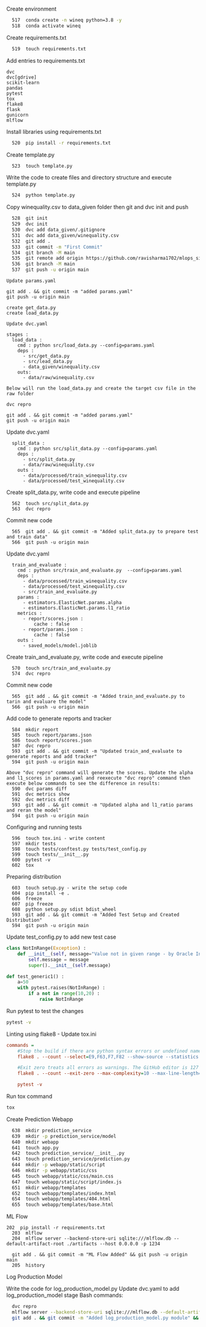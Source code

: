 Create environment

```bash
  517  conda create -n wineq python=3.8 -y
  518  conda activate wineq
```

Create requirements.txt

```bash
  519  touch requirements.txt
```

Add entries to requirements.txt
```
dvc
dvc[gdrive]
scikit-learn
pandas
pytest
tox
flake8
flask
gunicorn
mlflow
```

Install libraries using requirements.txt

```bash
  520  pip install -r requirements.txt
```

Create template.py

```bash
  523  touch template.py
```

Write the code to create files and directory structure and execute template.py

```bash
  524  python template.py
```

Copy winequality.csv to data_given folder then git and dvc init and push

```bash
  528  git init
  529  dvc init
  530  dvc add data_given/.gitignore
  531  dvc add data_given/winequality.csv
  532  git add .
  533  git commit -m "First Commit"
  534  git branch -M main
  535  git remote add origin https://github.com/ravisharma1702/mlops_simple_demo.git
  536  git branch -M main
  537  git push -u origin main
```

```
Update params.yaml

git add . && git commit -m "added params.yaml"
git push -u origin main
```

```
create get_data.py
create load_data.py
```

```
Update dvc.yaml

stages :
  load_data :
    cmd : python src/load_data.py --config=params.yaml
    deps :
      - src/get_data.py
      - src/lead_data.py
      - data_given/winequality.csv
    outs:
      - data/raw/winequality.csv
```

```
Below will run the load_data.py and create the target csv file in the raw folder

dvc repro

git add . && git commit -m "added params.yaml"
git push -u origin main
```

Update dvc.yaml

```
  split_data :
    cmd : python src/split_data.py --config=params.yaml
    deps :
      - src/split_data.py
      - data/raw/winequality.csv
    outs :
      - data/processed/train_winequality.csv
      - data/processed/test_winequality.csv
```

Create split_data.py, write code and execute pipeline
```
  562  touch src/split_data.py
  563  dvc repro
```

Commit new code
```
  565  git add . && git commit -m "Added split_data.py to prepare test and train data"
  566  git push -u origin main
```

Update dvc.yaml
```
  train_and_evaluate :
    cmd : python src/train_and_evaluate.py  --config=params.yaml
    deps :
      - data/processed/train_winequality.csv
      - data/processed/test_winequality.csv
      - src/train_and_evaluate.py
    params :
      - estimators.ElasticNet.params.alpha
      - estimators.ElasticNet.params.l1_ratio
    metrics :
      - report/scores.json :
          cache : false
      - report/params.json :
          cache : false
    outs :
      - saved_models/model.joblib
```

Create train_and_evaluate.py, write code and execute pipeline
```
  570  touch src/train_and_evaluate.py
  574  dvc repro
```

Commit new code
```
  565  git add . && git commit -m "Added train_and_evaluate.py to tarin and evaluare the model"
  566  git push -u origin main
```

Add code to generate reports and tracker
```
  584  mkdir report
  585  touch report/params.json
  586  touch report/scores.json
  587  dvc repro
  593  git add . && git commit -m "Updated train_and_evaluate to generate reports and add tracker"
  594  git push -u origin main

Above "dvc repro" command will generate the scores. Update the alpha and l1_scores in params.yaml and reexecute "dvc repro" command then execute below commands to see the difference in results:
  590  dvc params diff
  591  dvc metrics show
  592  dvc metrics diff
  593  git add . && git commit -m "Updated alpha and l1_ratio params and reran the model"
  594  git push -u origin main
```

Configuring and running tests
```
  596  touch tox.ini - write content
  597  mkdir tests
  598  touch tests/conftest.py tests/test_config.py
  599  touch tests/__init__.py
  600  pytest -v
  602  tox
```

Preparing distribution
```
  603  touch setup.py - write the setup code
  604  pip install -e .
  606  freeze
  607  pip freeze
  608  python setup.py sdist bdist_wheel
  593  git add . && git commit -m "Added Test Setup and Created Distribution"
  594  git push -u origin main
```

Update test_config.py to add new test case
```python
class NotInRange(Exception) :
    def __init__(self, message="Value not in given range - by Oracle India") :
        self.message = message
        super().__init__(self.message)

def test_generic1() :
    a=50
    with pytest.raises(NotInRange) :
        if a not in range(10,20) :
            raise NotInRange
```

Run pytest to test the changes
```bash
pytest -v
```

Linting using flake8 - Update tox.ini
```ini
commands =
    #Stop the build if there are python syntax errors or undefined names
    flake8 . --count --select=E9,F63,F7,F82 --show-source --statistics

    #Exit zero treats all errors as warnings. The GitHub editor is 127 characters wide
    flake8 . --count --exit-zero --max-complexity=10 --max-line-length=127 --statistics

    pytest -v
```

Run tox command
```bash
tox
```

Create Prediction Webapp
```bash
  638  mkdir prediction_service
  639  mkdir -p prediction_service/model
  640  mkdir webapp
  641  touch app.py
  642  touch prediction_service/__init__.py
  643  touch prediction_service/prediction.py
  644  mkdir -p webapp/static/script
  646  mkdir -p webapp/static/css
  645  touch webapp/static/css/main.css
  647  touch webapp/static/script/index.js
  651  mkdir webapp/templates
  652  touch webapp/templates/index.html
  654  touch webapp/templates/404.html
  655  touch webapp/templates/base.html
```


ML Flow
```
202  pip install -r requirements.txt
  203  mlflow
  204  mlflow server --backend-store-uri sqlite:///mlflow.db --default-artifact-root ./artifacts --host 0.0.0.0 -p 1234

  git add . && git commit -m "ML Flow Added" && git push -u origin main
  205  history
```

Log Production Model

Write the code for log_production_model.py
Update dvc.yaml to add log_production_model stage
Bash commands:
```bash
  dvc repro
  mlflow server --backend-store-uri sqlite:///mlflow.db --default-artifact-root ./artifacts --host 0.0.0.0 -p 1234
  git add . && git commit -m "Added log_production_model.py module" && git push -u origin main
```